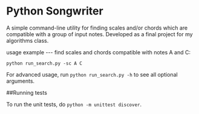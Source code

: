 Python Songwriter
=================

A simple command-line utility for finding scales and/or chords which are compatible with a group of input notes. Developed as a final project for my algorithms class.

usage example --- find scales and chords compatible with notes A and C: 

```python run_search.py -sc A C```

For advanced usage, run ```python run_search.py -h``` to see all optional arguments.

##Running tests

To run the unit tests, do ```python -m unittest discover```.
